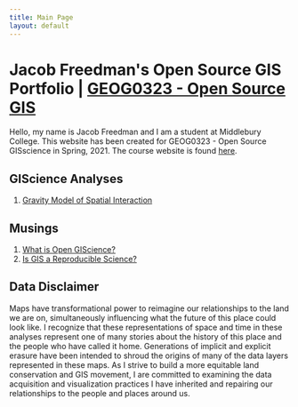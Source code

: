 ```yaml
---
title: Main Page
layout: default
---
```


# Jacob Freedman's Open Source GIS Portfolio | [GEOG0323 - Open Source GIS](https://gis4dev.github.io/)
Hello, my name is Jacob Freedman and I am a student at Middlebury College. This website has been created for GEOG0323 - Open Source GISscience in Spring, 2021.
The course website is found [here](https://gis4dev.github.io).

## GIScience Analyses

1. [Gravity Model of Spatial Interaction](gravity/gravity.md)

## Musings

1. [What is Open GIScience?](musings/open-source.md)
2. [Is GIS a Reproducible Science?](musings/gis-as-reproducible-science.md)

## Data Disclaimer

Maps have transformational power to reimagine our relationships to the land we are on, simultaneously influencing what the future of this place could look like. I recognize that these representations of space and time in these analyses represent one of many stories about the history of this place and the people who have called it home. Generations of implicit and explicit erasure have been intended to shroud the origins of many of the data layers represented in these maps. As I strive to build a more equitable land conservation and GIS movement, I are committed to examining the data acquisition and visualization practices I have inherited and repairing our relationships to the people and places around us. 
